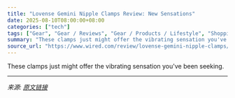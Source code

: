 ```yaml
---
title: "Lovense Gemini Nipple Clamps Review: New Sensations"
date: 2025-08-10T08:00:00+08:00
categories: ["tech"]
tags: ["Gear", "Gear / Reviews", "Gear / Products / Lifestyle", "Shopping", "review", "Reviews", "sex", "Bedroom", "Product Review"]
summary: "These clamps just might offer the vibrating sensation you've been seeking."
source_url: "https://www.wired.com/review/lovense-gemini-nipple-clamps/"
---
```


These clamps just might offer the vibrating sensation you've been seeking.

---

*来源: [原文链接](https://www.wired.com/review/lovense-gemini-nipple-clamps/)*
